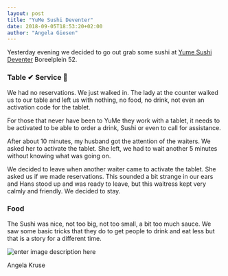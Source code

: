 ```yaml
---
layout: post
title: "YuMe Sushi Deventer"
date: 2018-09-05T18:53:20+02:00
author: "Angela Giesen"
---
```


Yesterday evening we decided to go out grab some sushi at [Yume Sushi Deventer](http://www.yumesushi.nl/deventer/) Boreelplein 52.

### Table ✔ Service 💨

We had no reservations. We just walked in. The lady at the counter walked us to our table and left us with nothing, no food, no drink, not even an activation code for the tablet.

For those that never have been to YuMe they work with a tablet, it needs to be activated to be able to order a drink, Sushi or even to call for assistance.

After about 10 minutes, my husband got the attention of the waiters. We asked her to activate the tablet. She left, we had to wait another 5 minutes without knowing what was going on.

We decided to leave when another waiter came to activate the tablet. She asked us if we made reservations. This sounded a bit strange in our ears and Hans stood up and was ready to leave, but this waitress kept very calmly and friendly. We decided to stay.

### Food

The Sushi was nice, not too big, not too small, a bit too much sauce. We saw some basic tricks that they do to get people to drink and eat less but that is a story for a different time.

![enter image description here](https://lh3.googleusercontent.com/JMxIxsklaQZd2IumcTJYuNfnX6m2GwC2qEivk_j6lNdlawSgZ4WlZ-KClQxlIAbsfH_D7pVDrxs "YuMe Sushi, Not too big, Not Too small, Bit too much sauce")

Angela Kruse
